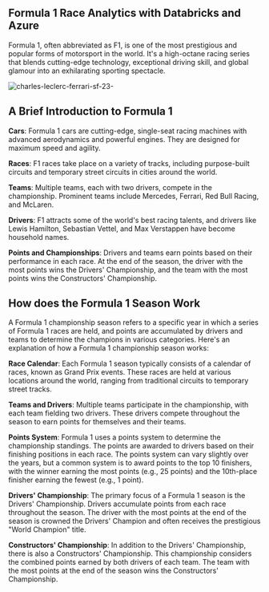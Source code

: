 ## Formula 1 Race Analytics with Databricks and Azure

Formula 1, often abbreviated as F1, is one of the most prestigious and popular forms of motorsport in the world. It's a high-octane racing series that blends cutting-edge technology, exceptional driving skill, and global glamour into an exhilarating sporting spectacle.

![charles-leclerc-ferrari-sf-23-](https://github.com/vedanthv/data-engineering-projects/assets/44313631/4e8c3e14-0652-4ebc-b418-3e906526c6e4)

## A Brief Introduction to Formula 1

**Cars**: Formula 1 cars are cutting-edge, single-seat racing machines with advanced aerodynamics and powerful engines. They are designed for maximum speed and agility.

**Races**: F1 races take place on a variety of tracks, including purpose-built circuits and temporary street circuits in cities around the world.

**Teams**: Multiple teams, each with two drivers, compete in the championship. Prominent teams include Mercedes, Ferrari, Red Bull Racing, and McLaren.

**Drivers**: F1 attracts some of the world's best racing talents, and drivers like Lewis Hamilton, Sebastian Vettel, and Max Verstappen have become household names.

**Points and Championships**: Drivers and teams earn points based on their performance in each race. At the end of the season, the driver with the most points wins the Drivers' Championship, and the team with the most points wins the Constructors' Championship.

## How does the Formula 1 Season Work

A Formula 1 championship season refers to a specific year in which a series of Formula 1 races are held, and points are accumulated by drivers and teams to determine the champions in various categories. Here's an explanation of how a Formula 1 championship season works:

**Race Calendar**: Each Formula 1 season typically consists of a calendar of races, known as Grand Prix events. These races are held at various locations around the world, ranging from traditional circuits to temporary street tracks.

**Teams and Drivers**: Multiple teams participate in the championship, with each team fielding two drivers. These drivers compete throughout the season to earn points for themselves and their teams.

**Points System**: Formula 1 uses a points system to determine the championship standings. The points are awarded to drivers based on their finishing positions in each race. The points system can vary slightly over the years, but a common system is to award points to the top 10 finishers, with the winner earning the most points (e.g., 25 points) and the 10th-place finisher earning the fewest (e.g., 1 point).

**Drivers' Championship**: The primary focus of a Formula 1 season is the Drivers' Championship. Drivers accumulate points from each race throughout the season. The driver with the most points at the end of the season is crowned the Drivers' Champion and often receives the prestigious "World Champion" title.

**Constructors' Championship**: In addition to the Drivers' Championship, there is also a Constructors' Championship. This championship considers the combined points earned by both drivers of each team. The team with the most points at the end of the season wins the Constructors' Championship.
